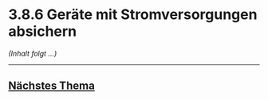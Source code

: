 # 3.8.6 Geräte mit Stromversorgungen absichern

*(Inhalt folgt ...)*


---

## [Nächstes Thema](./3.8.7_Green-IT_in_Netzwerken_beruecksichtigen.md)